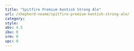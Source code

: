 ```yaml
---
title: "Spitfire Premium Kentish Strong Ale"
url: /shepherd-neame/spitfire-premium-kentish-strong-ale/
category: 
style: 
abv: 4.5
ibu: 0
srm: 0
upc: 0
---
```


